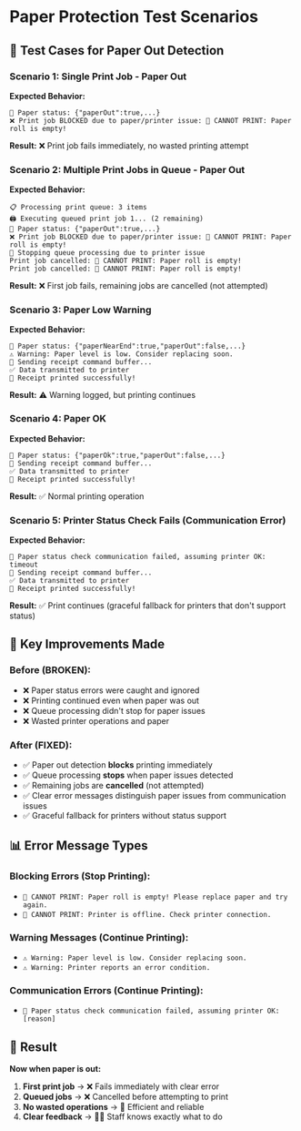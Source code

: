 # Paper Protection Test Scenarios

## 🧪 Test Cases for Paper Out Detection

### **Scenario 1: Single Print Job - Paper Out**
**Expected Behavior:**
```
🧾 Paper status: {"paperOut":true,...}
❌ Print job BLOCKED due to paper/printer issue: 🚨 CANNOT PRINT: Paper roll is empty!
```
**Result:** ❌ Print job fails immediately, no wasted printing attempt

### **Scenario 2: Multiple Print Jobs in Queue - Paper Out**
**Expected Behavior:**
```
📋 Processing print queue: 3 items
🖨️ Executing queued print job 1... (2 remaining)
🧾 Paper status: {"paperOut":true,...}
❌ Print job BLOCKED due to paper/printer issue: 🚨 CANNOT PRINT: Paper roll is empty!
🛑 Stopping queue processing due to printer issue
Print job cancelled: 🚨 CANNOT PRINT: Paper roll is empty!
Print job cancelled: 🚨 CANNOT PRINT: Paper roll is empty!
```
**Result:** ❌ First job fails, remaining jobs are cancelled (not attempted)

### **Scenario 3: Paper Low Warning**
**Expected Behavior:**
```
🧾 Paper status: {"paperNearEnd":true,"paperOut":false,...}
⚠️ Warning: Paper level is low. Consider replacing soon.
📝 Sending receipt command buffer...
✅ Data transmitted to printer
🎉 Receipt printed successfully!
```
**Result:** ⚠️ Warning logged, but printing continues

### **Scenario 4: Paper OK**
**Expected Behavior:**
```
🧾 Paper status: {"paperOk":true,"paperOut":false,...}
📝 Sending receipt command buffer...
✅ Data transmitted to printer
🎉 Receipt printed successfully!
```
**Result:** ✅ Normal printing operation

### **Scenario 5: Printer Status Check Fails (Communication Error)**
**Expected Behavior:**
```
📝 Paper status check communication failed, assuming printer OK: timeout
📝 Sending receipt command buffer...
✅ Data transmitted to printer
🎉 Receipt printed successfully!
```
**Result:** ✅ Print continues (graceful fallback for printers that don't support status)

## 🔧 Key Improvements Made

### **Before (BROKEN):**
- ❌ Paper status errors were caught and ignored
- ❌ Printing continued even when paper was out
- ❌ Queue processing didn't stop for paper issues
- ❌ Wasted printer operations and paper

### **After (FIXED):**
- ✅ Paper out detection **blocks** printing immediately
- ✅ Queue processing **stops** when paper issues detected
- ✅ Remaining jobs are **cancelled** (not attempted)
- ✅ Clear error messages distinguish paper issues from communication issues
- ✅ Graceful fallback for printers without status support

## 📊 Error Message Types

### **Blocking Errors (Stop Printing):**
- `🚨 CANNOT PRINT: Paper roll is empty! Please replace paper and try again.`
- `🔌 CANNOT PRINT: Printer is offline. Check printer connection.`

### **Warning Messages (Continue Printing):**
- `⚠️ Warning: Paper level is low. Consider replacing soon.`
- `⚠️ Warning: Printer reports an error condition.`

### **Communication Errors (Continue Printing):**
- `📝 Paper status check communication failed, assuming printer OK: [reason]`

## 🎯 Result

**Now when paper is out:**
1. **First print job** → ❌ Fails immediately with clear error
2. **Queued jobs** → ❌ Cancelled before attempting to print  
3. **No wasted operations** → 🎉 Efficient and reliable
4. **Clear feedback** → 👨‍💼 Staff knows exactly what to do